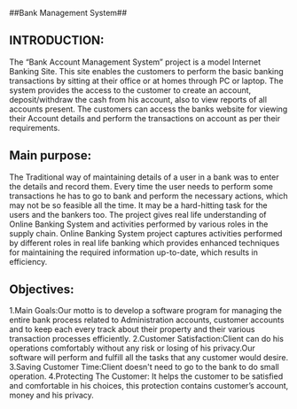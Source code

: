 ##Bank Management System##

## INTRODUCTION:
The “Bank Account Management System” project is a model Internet Banking Site. This site enables the customers to perform the basic banking transactions by sitting at their office or at homes through PC or laptop. The system provides the access to the customer to create an account, deposit/withdraw the cash from his account, also to view reports of all accounts present. The customers can access the banks website for viewing their Account details and perform the transactions on account as per their requirements. 

## Main purpose:
The Traditional way of maintaining details of a user in a bank was to enter the details and record them. Every time the user needs to perform some transactions he has to go to bank and perform the necessary actions, which may not be so feasible all the time. It may be a hard-hitting task for the users and the bankers too. The project gives real life understanding of Online Banking System and activities performed by various roles in the supply chain. Online Banking System project captures activities performed by different roles in real life banking which provides enhanced techniques for maintaining the required information up-to-date, which results in efficiency.

## Objectives:
1.Main Goals:Our  motto  is  to  develop a  software  program  for  managing  the  entire  bank process  related  to  Administration  accounts, customer  accounts  and  to  keep each every track about their property and their various transaction processes efficiently.
2.Customer Satisfaction:Client  can do  his  operations  comfortably  without  any  risk  or  losing  of  his privacy.Our software will perform and fulfill all the tasks that any customer would desire. 
3.Saving Customer Time:Client doesn't need to go to the bank to do small operation. 
4.Protecting The Customer: It  helps  the  customer  to  be  satisfied  and  comfortable  in  his  choices,  this protection contains customer’s account, money and his privacy. 